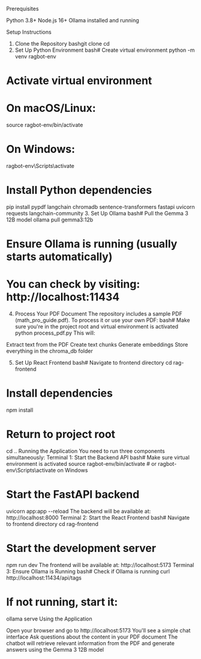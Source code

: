 Prerequisites

Python 3.8+
Node.js 16+
Ollama installed and running

Setup Instructions
1. Clone the Repository
bashgit clone <your-repo-url>
cd <repo-name>
2. Set Up Python Environment
bash# Create virtual environment
python -m venv ragbot-env

# Activate virtual environment
# On macOS/Linux:
source ragbot-env/bin/activate
# On Windows:
ragbot-env\Scripts\activate

# Install Python dependencies
pip install pypdf langchain chromadb sentence-transformers fastapi uvicorn requests langchain-community
3. Set Up Ollama
bash# Pull the Gemma 3 12B model
ollama pull gemma3:12b

# Ensure Ollama is running (usually starts automatically)
# You can check by visiting: http://localhost:11434
4. Process Your PDF Document
The repository includes a sample PDF (math_pro_guide.pdf). To process it or use your own PDF:
bash# Make sure you're in the project root and virtual environment is activated
python process_pdf.py
This will:

Extract text from the PDF
Create text chunks
Generate embeddings
Store everything in the chroma_db folder

5. Set Up React Frontend
bash# Navigate to frontend directory
cd rag-frontend

# Install dependencies
npm install

# Return to project root
cd ..
Running the Application
You need to run three components simultaneously:
Terminal 1: Start the Backend API
bash# Make sure virtual environment is activated
source ragbot-env/bin/activate  # or ragbot-env\Scripts\activate on Windows

# Start the FastAPI backend
uvicorn app:app --reload
The backend will be available at: http://localhost:8000
Terminal 2: Start the React Frontend
bash# Navigate to frontend directory
cd rag-frontend

# Start the development server
npm run dev
The frontend will be available at: http://localhost:5173
Terminal 3: Ensure Ollama is Running
bash# Check if Ollama is running
curl http://localhost:11434/api/tags

# If not running, start it:
ollama serve
Using the Application

Open your browser and go to http://localhost:5173
You'll see a simple chat interface
Ask questions about the content in your PDF document
The chatbot will retrieve relevant information from the PDF and generate answers using the Gemma 3 12B model
